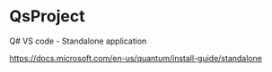 # QsProject

Q# VS code - Standalone application 

https://docs.microsoft.com/en-us/quantum/install-guide/standalone
